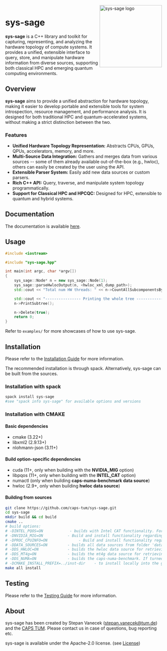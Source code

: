 <img src="docs/images/logo-white.png" alt="sys-sage logo" style="float: right;" width="200"/>

# sys-sage

**sys-sage** is a C++ library and toolkit for capturing, representing, and analyzing the hardware topology of compute systems.
It provides a unified, extensible interface to query, store, and manipulate hardware information from diverse sources, supporting both classical HPC and emerging quantum computing environments.

## Overview

**sys-sage** aims to provide a unified abstraction for hardware topology, making it easier to develop portable and extensible tools for system introspection, resource management, and performance analysis. It is designed for both traditional HPC and quantum-accelerated systems, without making a strict distinction between the two.

### Features

- **Unified Hardware Topology Representation:** Abstracts CPUs, GPUs, QPUs, accelerators, memory, and more.
- **Multi-Source Data Integration:** Gathers and merges data from various sources -- some of them already available out-of-the-box (e.g., hwloc), others can easily be created by the user using the API.
- **Extensible Parser System:** Easily add new data sources or custom parsers.
- **Rich C++ API:** Query, traverse, and manipulate system topology programmatically.
- **Support for Classical HPC and HPCQC:** Designed for HPC, extensible to quantum and hybrid systems.
<!-- - **Comprehensive Documentation:** Includes guides, API reference, and practical examples. -->


## Documentation

The documentation is available [here](https://stepanvanecek.github.io/sys-sage/latest/html/index.html).

<!-- - [Installation Guide](docs/Installation_Guide.md)
- [Concepts & Architecture](docs/Concept.md)
- [Usage Examples](docs/Usage.md)
- [Data Parsers](docs/Data_Parsers.md)
- [API Reference (Doxygen)](docs/html/index.html) -->

## Usage

```cpp
#include <iostream>

#include "sys-sage.hpp"

int main(int argc, char *argv[])
{
    sys_sage::Node* n = new sys_sage::Node(1);
    sys_sage::parseHwlocOutput(n, <hwloc_xml_dump_path>);
    std::cout << "Total num HW threads: " << n->CountAllSubcomponentsByType(sys_sage::ComponentType::Thread) << std::endl;

    std::cout << "---------------- Printing the whole tree ----------------" << std::endl;
    n->PrintSubtree();

    n->Delete(true);
    return 0;
}
```

Refer to `examples/` for more showcases of how to use sys-sage.

## Installation

Please refer to the [Installation Guide](https://stepanvanecek.github.io/sys-sage/html/md__installation__guide.html) for more information.

The recommended installation is through spack. Alternatively, sys-sage can be built from the sources.

### Installation with spack
```bash
spack install sys-sage
#see "spack info sys-sage" for available options and versions
```

### Installation with CMAKE

#### Basic dependencies

- cmake (3.22+)
- libxml2 (2.9.13+)
- nlohmann-json (3.11+)

#### Build option-specific dependencies

- cuda (11+, only when building with the **NVIDIA_MIG** option)
- libpqos (11+, only when building with the **INTEL_CAT** option)
- numactl (only when building **caps-numa-benchmark data source**)
- hwloc (2.9+, only when building **hwloc data source**)

#### Building from sources

```bash
git clone https://github.com/caps-tum/sys-sage.git
cd sys-sage
mkdir build && cd build
cmake ..
# build options:
# -DINTEL_PQOS=ON            - builds with Intel CAT functionality. For that, Intel-specific pqos header/library are necessary.
# -DNVIDIA_MIG=ON           - Build and install functionality regarding NVidia MIG(multi-instance GPU, ampere or newer).
# -DPROC_CPUINFO=ON              - Build and install functionality regarding Linux cpuinfo (only x86) -- default ON.
# -DDATA_SOURCES=ON         - builds all data sources from folder 'data-sources' listed below. Data sources are used to collecting HW-related information, so it only makes sense to compile that on the system where the topology information is queried.
# -DDS_HWLOC=ON             - builds the hwloc data source for retrieving the CPU topology
# -DDS_MT4g=ON              - builds the mt4g data source for retrieving GPU compute and memory topology. If turned on, includes hwloc.
# -DDS_NUMA=ON              - builds the caps-numa-benchmark. If turned on, includes Linux-specific libraries.
# -DCMAKE_INSTALL_PREFIX=../inst-dir    - to install locally into the git repo folder
make all install
```

## Testing

Please refer to the [Testing Guide](test/README.md) for more information.

## About

sys-sage has been created by Stepan Vanecek (stepan.vanecek@tum.de) and the [CAPS TUM](https://www.ce.cit.tum.de/en/caps/homepage/). Please contact us in case of questions, bug reporting etc.

sys-sage is available under the Apache-2.0 license. (see [License](https://github.com/caps-tum/sys-sage/blob/master/LICENSE))
